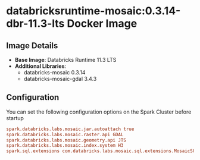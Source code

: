 # databricksruntime-mosaic:0.3.14-dbr-11.3-lts Docker Image

## Image Details

- **Base Image**: Databricks Runtime 11.3 LTS
- **Additional Libraries**: 
    - databricks-mosaic 0.3.14
    - databricks-mosaic-gdal 3.4.3


## Configuration

You can set the following configuration options on the Spark Cluster before startup

```conf
spark.databricks.labs.mosaic.jar.autoattach true
spark.databricks.labs.mosaic.raster.api GDAL
spark.databricks.labs.mosaic.geometry.api JTS
spark.databricks.labs.mosaic.index.system H3
spark.sql.extensions com.databricks.labs.mosaic.sql.extensions.MosaicSQL
```